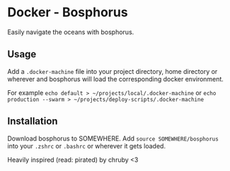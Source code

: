 # Docker - Bosphorus

Easily navigate the oceans with bosphorus.

## Usage

Add a `.docker-machine` file into your project directory, home directory or wherever and bosphorus will load the corresponding docker environment.

For example `echo default > ~/projects/local/.docker-machine` or `echo production --swarm > ~/projects/deploy-scripts/.docker-machine`

## Installation

Download bosphorus to SOMEWHERE. 
Add `source SOMEWHERE/bosphorus` into your `.zshrc` or `.bashrc` or wherever it gets loaded.

Heavily inspired (read: pirated) by chruby <3
